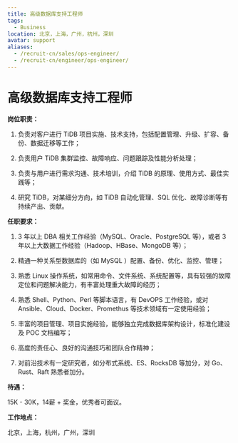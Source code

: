 ```yaml
---
title: 高级数据库支持工程师
tags:
  - Business
location: 北京，上海，广州，杭州，深圳 
avatar: support
aliases:
  - /recruit-cn/sales/ops-engineer/
  - /recruit-cn/engineer/ops-engineer/
---
```


# 高级数据库支持工程师

**岗位职责：**

1. 负责对客户进行 TiDB 项目实施、技术支持，包括配置管理、升级、扩容、备份、数据迁移等工作；

2. 负责用户 TiDB 集群监控、故障响应、问题跟踪及性能分析处理；

3. 负责与用户进行需求沟通、技术培训，介绍 TiDB 的原理、使用方式、最佳实践等；

4. 研究 TiDB，对某细分方向，如 TiDB 自动化管理、SQL 优化、故障诊断等有持续产出、贡献。

**任职要求：**

1. 3 年以上 DBA 相关工作经验（MySQL、Oracle、PostgreSQL 等），或者 3 年以上大数据工作经验（Hadoop、HBase、MongoDB 等）；

2. 精通一种关系型数据库的（如 MySQL ）配置、备份、优化、监控、管理；

3. 熟悉 Linux 操作系统，如常用命令、文件系统、系统配置等，具有较强的故障定位和问题解决能力，有丰富处理重大故障的经历；

4. 熟悉 Shell、Python、Perl 等脚本语言，有 DevOPS 工作经验，或对 Ansible、Cloud、Docker、Promethus 等技术领域有一定使用经验；

5. 丰富的项目管理、项目实施经验，能够独立完成数据库架构设计，标准化建设及 POC 文档编写；

6. 高度的责任心、良好的沟通技巧和团队合作精神；

7. 对前沿技术有一定研究者，如分布式系统、ES、RocksDB 等加分，对 Go、Rust、Raft 熟悉者加分。

**待遇：**

15K - 30K，14薪 + 奖金，优秀者可面议。

**工作地点：**

北京，上海，杭州，广州，深圳
